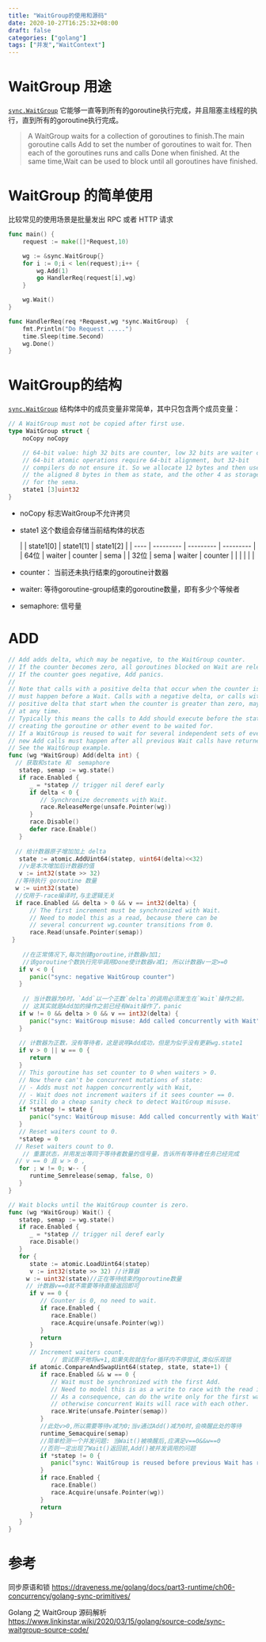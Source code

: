```yaml
---
title: "WaitGroup的使用和源码"
date: 2020-10-27T16:25:32+08:00
draft: false
categories: ["golang"]
tags: ["并发","WaitContext"]
---
```


# WaitGroup 用途

[`sync.WaitGroup`](https://github.com/golang/go/blob/71239b4f491698397149868c88d2c851de2cd49b/src/sync/waitgroup.go#L20-L29) 它能够一直等到所有的goroutine执行完成，并且阻塞主线程的执行，直到所有的goroutine执行完成。

> A WaitGroup waits for a collection of goroutines to finish.The main goroutine calls Add to set the number of goroutines to wait for. Then each of the goroutines runs and calls Done when finished. At the same time,Wait can be used to block until all goroutines have finished.



# WaitGroup 的简单使用

比较常见的使用场景是批量发出 RPC 或者 HTTP 请求

```go
func main() {
	request := make([]*Request,10)

	wg := &sync.WaitGroup{}
	for i := 0;i < len(request);i++ {
		wg.Add(1)
		go HandlerReq(request[i],wg)
	}

	wg.Wait()
}

func HandlerReq(req *Request,wg *sync.WaitGroup)  {
	fmt.Println("Do Request .....")
	time.Sleep(time.Second)
	wg.Done()
}

```

# WaitGroup的结构 

[`sync.WaitGroup`](https://github.com/golang/go/blob/71239b4f491698397149868c88d2c851de2cd49b/src/sync/waitgroup.go#L20-L29) 结构体中的成员变量非常简单，其中只包含两个成员变量：

```go
// A WaitGroup must not be copied after first use.
type WaitGroup struct {
	noCopy noCopy

	// 64-bit value: high 32 bits are counter, low 32 bits are waiter count.
	// 64-bit atomic operations require 64-bit alignment, but 32-bit
	// compilers do not ensure it. So we allocate 12 bytes and then use
	// the aligned 8 bytes in them as state, and the other 4 as storage
	// for the sema.
	state1 [3]uint32
}
```

- noCopy 标志WaitGroup不允许拷贝

- state1  这个数组会存储当前结构体的状态 

  

  |      | state1[0] | state1[1] | state1[2] |
| ---- | --------- | --------- | --------- |
  | 64位 | waiter    | counter   | sema      |
  | 32位 | sema      | waiter    | counter   |
  |      |           |           |           |
  
  
  

- counter： 当前还未执行结束的goroutine计数器
- waiter:  等待goroutine-group结束的goroutine数量，即有多少个等候者
- semaphore: 信号量





# ADD 

```go
// Add adds delta, which may be negative, to the WaitGroup counter.
// If the counter becomes zero, all goroutines blocked on Wait are released.
// If the counter goes negative, Add panics.
//
// Note that calls with a positive delta that occur when the counter is zero
// must happen before a Wait. Calls with a negative delta, or calls with a
// positive delta that start when the counter is greater than zero, may happen
// at any time.
// Typically this means the calls to Add should execute before the statement
// creating the goroutine or other event to be waited for.
// If a WaitGroup is reused to wait for several independent sets of events,
// new Add calls must happen after all previous Wait calls have returned.
// See the WaitGroup example.
func (wg *WaitGroup) Add(delta int) {
  // 获取和state 和  semaphore
   statep, semap := wg.state()
   if race.Enabled {
      _ = *statep // trigger nil deref early
      if delta < 0 {
         // Synchronize decrements with Wait.
         race.ReleaseMerge(unsafe.Pointer(wg))
      }
      race.Disable()
      defer race.Enable()
   }
   
  // 给计数器原子增加加上 delta 
   state := atomic.AddUint64(statep, uint64(delta)<<32)
   //v是本次增加后计数器的值
   v := int32(state >> 32)
  //等待执行 goroutine 数量
  w := uint32(state)
  //仅用于-race编译时,与主逻辑无关
  if race.Enabled && delta > 0 && v == int32(delta) {
      // The first increment must be synchronized with Wait.
      // Need to model this as a read, because there can be
      // several concurrent wg.counter transitions from 0.
      race.Read(unsafe.Pointer(semap)) 
 }
    
    //在正常情况下,每次创建goroutine,计数器v加1;
    //该goroutine个数执行完毕调用Done使计数器v减1; 所以计数器v一定>=0
   if v < 0 {
      panic("sync: negative WaitGroup counter")
   }
    
    // 当计数器为0时，`Add`以一个正数`delta`的调用必须发生在`Wait`操作之前。
    // 这其实就是Add加的操作之前已经有Wait操作了，panic
   if w != 0 && delta > 0 && v == int32(delta) {
      panic("sync: WaitGroup misuse: Add called concurrently with Wait")
   }
  
   // 计数器为正数，没有等待者，这是说明Add成功，但是为似乎没有更新wg.state1
   if v > 0 || w == 0 {
      return
   }
   // This goroutine has set counter to 0 when waiters > 0.
   // Now there can't be concurrent mutations of state:
   // - Adds must not happen concurrently with Wait,
   // - Wait does not increment waiters if it sees counter == 0.
   // Still do a cheap sanity check to detect WaitGroup misuse.
   if *statep != state {
      panic("sync: WaitGroup misuse: Add called concurrently with Wait")
   }
   // Reset waiters count to 0.
   *statep = 0
  // Reset waiters count to 0.
	// 重置状态，并用发出等同于等待者数量的信号量，告诉所有等待者任务已经完成
  // v == 0 且 w > 0 ,
   for ; w != 0; w-- {
      runtime_Semrelease(semap, false, 0)
   }
}
```





```go
// Wait blocks until the WaitGroup counter is zero.
func (wg *WaitGroup) Wait() {
   statep, semap := wg.state()
   if race.Enabled {
      _ = *statep // trigger nil deref early
      race.Disable()
   }
   for {
      state := atomic.LoadUint64(statep)
      v := int32(state >> 32) //计算器
     w := uint32(state)//正在等待结束的goroutine数量
     // 计数器v==0就不需要等待直接返回即可
      if v == 0 {
         // Counter is 0, no need to wait.
         if race.Enabled {
            race.Enable()
            race.Acquire(unsafe.Pointer(wg))
         }
         return
      }
      // Increment waiters count.
     		// 尝试原子地将w+1,如果失败就在for循环内不停尝试,类似乐观锁
      if atomic.CompareAndSwapUint64(statep, state, state+1) {
         if race.Enabled && w == 0 {
            // Wait must be synchronized with the first Add.
            // Need to model this is as a write to race with the read in Add.
            // As a consequence, can do the write only for the first waiter,
            // otherwise concurrent Waits will race with each other.
            race.Write(unsafe.Pointer(semap))
         }
         //此处v>0,所以需要等待v减为0;当v通过Add()减为0时,会唤醒此处的等待
         runtime_Semacquire(semap)
         //简单检测一个并发问题: 当Wait()被唤醒后,应满足v==0&&w==0
         //否则一定出现了Wait()返回前,Add()被并发调用的问题
         if *statep != 0 {
            panic("sync: WaitGroup is reused before previous Wait has returned")
         }
         if race.Enabled {
            race.Enable()
            race.Acquire(unsafe.Pointer(wg))
         }
         return
      }
   }
}
```



# 参考

同步原语和锁  https://draveness.me/golang/docs/part3-runtime/ch06-concurrency/golang-sync-primitives/

Golang 之 WaitGroup 源码解析 https://www.linkinstar.wiki/2020/03/15/golang/source-code/sync-waitgroup-source-code/


